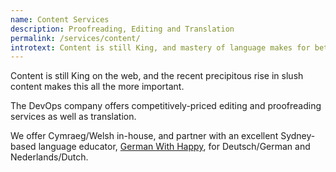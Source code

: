 ```yaml
---
name: Content Services
description: Proofreading, Editing and Translation
permalink: /services/content/
introtext: Content is still King, and mastery of language makes for better content. We can help.
---
```


Content is still King on the web, and the recent precipitous rise in slush content makes this all the more important.

The DevOps company offers competitively-priced editing and proofreading services as well as translation.

We offer Cymraeg/Welsh in-house, and partner with an excellent Sydney-based language educator, [German With Happy](https://www.germanwithhappy.com.au/), for Deutsch/German and Nederlands/Dutch. 
